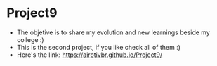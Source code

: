 # Project9

- The objetive is to share my evolution and new learnings beside my college :)
- This is the second project, if you like check all of them :)
- Here's the link: https://airotivbr.github.io/Project9/
